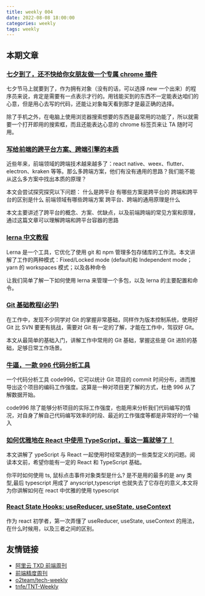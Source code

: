 ```yaml
---
title: weekly 004
date: 2022-08-08 18:00:00
categories: weekly
tags: weekly
---
```


## 本期文章

### [七夕到了，还不快给你女朋友做一个专属 chrome 插件](https://juejin.cn/post/7122332008252080142)

七夕节马上就要到了，作为拥有对象（没有的话，可以选择 new 一个出来）的程序员来说，肯定是需要有一点表示才行的。用钱能买到的东西不一定能表达咱们的心意，但是用心去写的代码，还能让对象每天看到那才是最正确的选择。

除了手机之外，在电脑上使用浏览器搜索想要的东西是最常用的功能了，所以就需要一个打开即用的搜索框，而且还能表达心意的 chrome 标签页来让 TA 随时可用。

### [写给前端的跨平台方案、跨端引擎的本质](https://juejin.cn/post/6966626823912308772)

近些年来，前端领域的跨端技术越来越多了：react native、weex、flutter、electron、kraken 等等。那么多跨端方案，他们有没有通用的思路？我们能不能从这么多方案中找出本质的原理？

本文会尝试探究探究以下问题：
什么是跨平台
有哪些方案是跨平台的
跨端和跨平台的区别是什么
前端领域有哪些跨端方案
跨平台、跨端的通用原理是什么

本文主要讲述了跨平台的概念、方案、优缺点，以及前端跨端的常见方案和原理，通过这篇文章可以理解跨端和跨平台容器的思路

### [lerna 中文教程](https://juejin.cn/post/6844903856153821198?share_token=52703fb9-a8a2-4301-956a-31bb3fb19b43)

Lerna 是一个工具，它优化了使用 git 和 npm 管理多包存储库的工作流。本文讲解了工作的两种模式：Fixed/Locked mode (default)和 Independent mode；yarn 的 workspaces 模式；以及各种命令

让我们简单了解一下如何使用 lerna 来管理一个多包，以及 lerna 的主要配置和命令。

### [Git 基础教程(必学)](https://mp.weixin.qq.com/s/0mGBRiG-kOa9rNL3qn9vVQ)

在工作中，发现不少同学对 Git 的掌握非常基础，同样作为版本控制系统，使用好 Git 比 SVN 要更有挑战，需要对 Git 有一定的了解，才能在工作中，驾驭好 Git。

本文从最简单的基础入门，讲解工作中常用的 Git 基础，掌握这些是 Git 进阶的基础，足够日常工作场景。

### [牛逼，一款 996 代码分析工具](https://mp.weixin.qq.com/s?__biz=MzA3MzE4ODY0Mg==&mid=2455993889&idx=1&sn=7233d57b655d882a3e73386abba5e8ac&chksm=88850a6cbff2837a0eee062726b62415836b92c0ee5527a6c8a72993f255fa6bc1095600a5dd#rd)

一个代码分析工具 code996，它可以统计 Git 项目的 commit 时间分布，进而推导出这个项目的编码工作强度。这算是一种对项目更了解的方式，杜绝 996 从了解数据开始。

code996 除了能够分析项目的实际工作强度，也能用来分析我们代码编写的情况，对自身了解自己代码编写效率的时段、最近的工作强度等都是非常好的一个输入

### [如何优雅地在 React 中使用 TypeScript，看这一篇就够了！](https://juejin.cn/post/7021674818621669389)

本文讲解了 ypeScript 与 React 一起使用时经常遇到的一些类型定义的问题。阅读本文前，希望你能有一定的 React 和 TypeScript 基础。

你平时如何使用 ts, 鼠标点击事件对象类型是什么? 是不是用的最多的是 any 类型,最后 typescript 用成了 anyscript,typescript 也就失去了它存在的意义,本文将为你讲解如何在 react 中优雅的使用 typescript

### [React State Hooks: useReducer, useState, useContext](https://www.robinwieruch.de/react-state-usereducer-usestate-usecontext/)

作为 react 初学者，第一次弄懂了 useReducer, useState, useContext 的用法，在什么时候用，以及三者之间的区别。

## 友情链接

- [阿里云 TXD 前端周刊](https://github.com/aliyunfe/weekly)
- [前端精度周刊](https://github.com/ascoders/weekly)
- [o2team/tech-weekly]()
- [tnfe/TNT-Weekly](https://github.com/tnfe/TNT-Weekly/)
